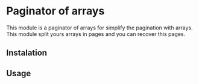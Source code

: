# Paginator of arrays

This module is a paginator of arrays for simplify the pagination with arrays.
This module split yours arrays in pages and you can recover this pages.

## Instalation


## Usage